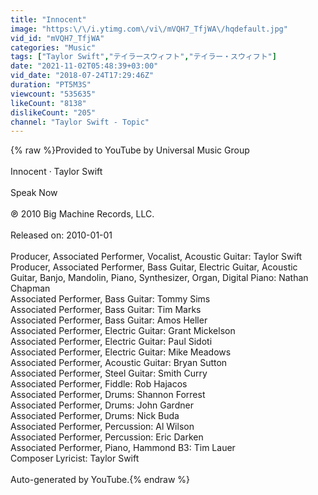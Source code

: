 ```yaml
---
title: "Innocent"
image: "https:\/\/i.ytimg.com\/vi\/mVQH7_TfjWA\/hqdefault.jpg"
vid_id: "mVQH7_TfjWA"
categories: "Music"
tags: ["Taylor Swift","テイラースウィフト","テイラー・スウィフト"]
date: "2021-11-02T05:48:39+03:00"
vid_date: "2018-07-24T17:29:46Z"
duration: "PT5M3S"
viewcount: "535635"
likeCount: "8138"
dislikeCount: "205"
channel: "Taylor Swift - Topic"
---
```

{% raw %}Provided to YouTube by Universal Music Group<br /><br />Innocent · Taylor Swift<br /><br />Speak Now<br /><br />℗ 2010 Big Machine Records, LLC.<br /><br />Released on: 2010-01-01<br /><br />Producer, Associated  Performer, Vocalist, Acoustic  Guitar: Taylor Swift<br />Producer, Associated  Performer, Bass  Guitar, Electric  Guitar, Acoustic  Guitar, Banjo, Mandolin, Piano, Synthesizer, Organ, Digital  Piano: Nathan Chapman<br />Associated  Performer, Bass  Guitar: Tommy Sims<br />Associated  Performer, Bass  Guitar: Tim Marks<br />Associated  Performer, Bass  Guitar: Amos Heller<br />Associated  Performer, Electric  Guitar: Grant Mickelson<br />Associated  Performer, Electric  Guitar: Paul Sidoti<br />Associated  Performer, Electric  Guitar: Mike Meadows<br />Associated  Performer, Acoustic  Guitar: Bryan Sutton<br />Associated  Performer, Steel  Guitar: Smith Curry<br />Associated  Performer, Fiddle: Rob Hajacos<br />Associated  Performer, Drums: Shannon Forrest<br />Associated  Performer, Drums: John Gardner<br />Associated  Performer, Drums: Nick Buda<br />Associated  Performer, Percussion: Al Wilson<br />Associated  Performer, Percussion: Eric Darken<br />Associated  Performer, Piano, Hammond  B3: Tim Lauer<br />Composer  Lyricist: Taylor Swift<br /><br />Auto-generated by YouTube.{% endraw %}
